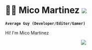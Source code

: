 # 💪🏼 Mico Martinez ![](https://komarev.com/ghpvc/?username=mmartinez4444&color=cca3ff&label=VISITS)
**`Average Guy (Developer/Editor/Gamer)`**

Hi! I'm Mico Martinez

<p align="center">
    <img src="https://skillicons.dev/icons?i=html,css,js,php,java,mysql,git,github&theme=light&perline=4"/>
</p>

#
<!--
**mmartinez4444/mmartinez4444** is a ✨ _special_ ✨ repository because its `README.md` (this file) appears on your GitHub profile.

Here are some ideas to get you started:

- 🔭 I’m currently working on ...
- 🌱 I’m currently learning ...
- 👯 I’m looking to collaborate on ...
- 🤔 I’m looking for help with ...
- 💬 Ask me about ...
- 📫 How to reach me: ...
- 😄 Pronouns: ...
- ⚡ Fun fact: ...
-->
